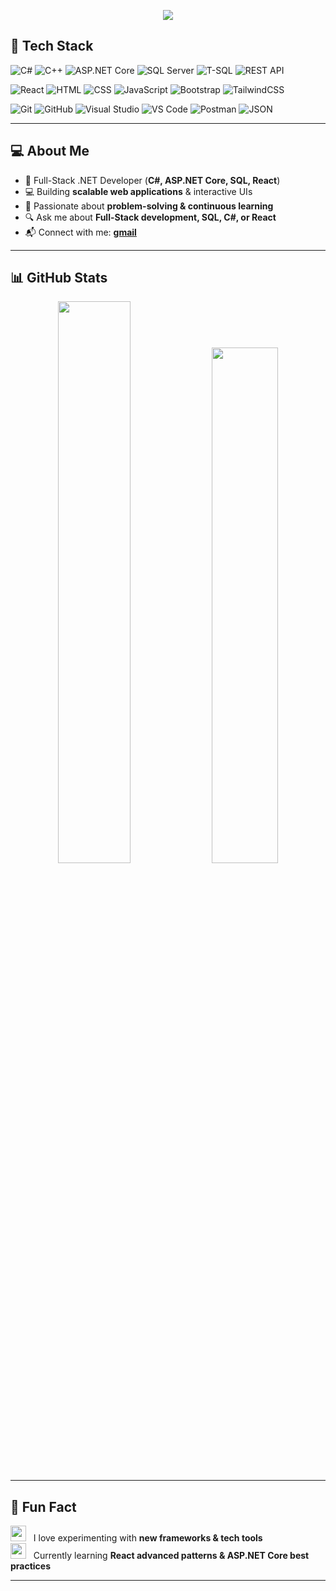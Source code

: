 
<p align="center">
  <a href="https://github.com/DenverCoder1/readme-typing-svg">
    <img src="https://readme-typing-svg.demolab.com/?lines=Full-Stack%20.NET%20Developer;C%23%20%7C%20ASP.NET%20Core%20%7C%20SQL%20%7C%20React;Passionate%20about%20problem-solving;Always%20learning%20new%20technologies&font=Fira%20Code&center=true&width=500&height=45&color=f75c7e&vCenter=true&pause=1000&size=22" />
  </a>
</p>


## 🚀 Tech Stack  

![C#](https://img.shields.io/badge/C%23-239120.svg?style=flat&logo=c-sharp&logoColor=white)
![C++](https://img.shields.io/badge/C++-00599C.svg?style=flat&logo=c%2b%2b&logoColor=white)
![ASP.NET Core](https://img.shields.io/badge/ASP.NET_Core-512BD4.svg?style=flat&logo=aspdotnet&logoColor=white)
![SQL Server](https://img.shields.io/badge/SQL_Server-CC2927?style=flat&logo=microsoft-sql-server&logoColor=white)
![T-SQL](https://img.shields.io/badge/T--SQL-00758F.svg?style=flat&logo=Microsoft-SQL-Server&logoColor=white)
![REST API](https://img.shields.io/badge/REST_API-02569B?style=flat&logo=swagger&logoColor=white)

![React](https://img.shields.io/badge/React-20232A.svg?style=flat&logo=react&logoColor=#61DAFB)
![HTML](https://img.shields.io/badge/HTML5-E34F26?style=flat&logo=html5&logoColor=white)
![CSS](https://img.shields.io/badge/CSS3-1572B6?style=flat&logo=css3&logoColor=white)
![JavaScript](https://img.shields.io/badge/JavaScript-323330?style=flat&logo=javascript&logoColor=F7DF1E)
![Bootstrap](https://img.shields.io/badge/Bootstrap-7952B3?style=flat&logo=bootstrap&logoColor=white)
![TailwindCSS](https://img.shields.io/badge/Tailwind_CSS-38B2AC?style=flat&logo=tailwind-css&logoColor=white)

![Git](https://img.shields.io/badge/GIT-E44C30?style=flat&logo=git&logoColor=white)
![GitHub](https://img.shields.io/badge/GitHub-181717?style=flat&logo=github&logoColor=white)
![Visual Studio](https://img.shields.io/badge/Visual_Studio-5C2D91?style=flat&logo=visual-studio&logoColor=white)
![VS Code](https://img.shields.io/badge/VS_Code-0078D4?style=flat&logo=visual-studio-code&logoColor=white)
![Postman](https://img.shields.io/badge/Postman-FF6C37?style=flat&logo=postman&logoColor=white)
![JSON](https://img.shields.io/badge/JSON-000000?style=flat&logo=json&logoColor=white)

---

## 💻 About Me
- 🚀 Full-Stack .NET Developer (**C#, ASP.NET Core, SQL, React**)  
- 💻 Building **scalable web applications** & interactive UIs  
- 🌱 Passionate about **problem-solving & continuous learning**  
- 🔍 Ask me about **Full-Stack development, SQL, C#, or React**  
- 📬 Connect with me: **[gmail](mailto:asmaasaci2001@gmail.com)**
---

## 📊 GitHub Stats

<div align="center">
  <img src="https://github-readme-stats.vercel.app/api?username=AsmaaSaci&show_icons=true&theme=dark&hide_border=true" width="48%" />
  <img src="https://github-readme-stats.vercel.app/api/top-langs/?username=AsmaaSaci&layout=compact&theme=dark&hide_border=true" width="46%" />
</div>

---

## 🌟 Fun Fact

<img src="https://media.giphy.com/media/3o6Zt481isNVuQI1l6/giphy.gif" width="25" /> &nbsp; I love experimenting with **new frameworks & tech tools**  
<img src="https://media.giphy.com/media/3o7aD4WZ4e2eB9rKxK/giphy.gif" width="25" /> &nbsp; Currently learning **React advanced patterns & ASP.NET Core best practices**  

---
